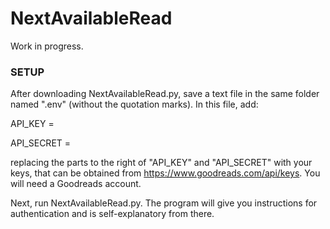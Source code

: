 # NextAvailableRead
Work in progress.

### SETUP

After downloading NextAvailableRead.py, save a text file in the same folder named ".env" (without the quotation marks).
In this file, add:

API_KEY = <Your API code here>

API_SECRET = <Your API secret code here>

replacing the parts to the right of "API_KEY" and "API_SECRET" with your keys, that can be obtained from
https://www.goodreads.com/api/keys. You will need a Goodreads account.

Next, run NextAvailableRead.py. The program will give you instructions for authentication and is self-explanatory from there.

